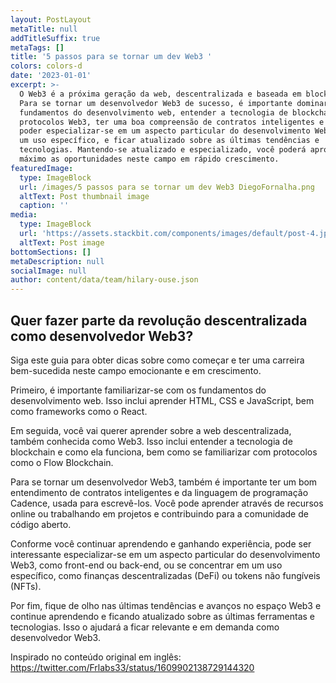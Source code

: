 ```yaml
---
layout: PostLayout
metaTitle: null
addTitleSuffix: true
metaTags: []
title: '5 passos para se tornar um dev Web3 '
colors: colors-d
date: '2023-01-01'
excerpt: >-
  O Web3 é a próxima geração da web, descentralizada e baseada em blockchain.
  Para se tornar um desenvolvedor Web3 de sucesso, é importante dominar os
  fundamentos do desenvolvimento web, entender a tecnologia de blockchain e os
  protocolos Web3, ter uma boa compreensão de contratos inteligentes e Cadence,
  poder especializar-se em um aspecto particular do desenvolvimento Web3 ou em
  um uso específico, e ficar atualizado sobre as últimas tendências e
  tecnologias. Mantendo-se atualizado e especializado, você poderá aproveitar ao
  máximo as oportunidades neste campo em rápido crescimento.
featuredImage:
  type: ImageBlock
  url: /images/5 passos para se tornar um dev Web3 DiegoFornalha.png
  altText: Post thumbnail image
  caption: ''
media:
  type: ImageBlock
  url: 'https://assets.stackbit.com/components/images/default/post-4.jpeg'
  altText: Post image
bottomSections: []
metaDescription: null
socialImage: null
author: content/data/team/hilary-ouse.json
---
```

## Quer fazer parte da revolução descentralizada como desenvolvedor Web3? 

Siga este guia para obter dicas sobre como começar e ter uma carreira bem-sucedida neste campo emocionante e em crescimento.

Primeiro, é importante familiarizar-se com os fundamentos do desenvolvimento web. Isso inclui aprender HTML, CSS e JavaScript, bem como frameworks como o React.

Em seguida, você vai querer aprender sobre a web descentralizada, também conhecida como Web3. Isso inclui entender a tecnologia de blockchain e como ela funciona, bem como se familiarizar com protocolos como o Flow Blockchain.

Para se tornar um desenvolvedor Web3, também é importante ter um bom entendimento de contratos inteligentes e da linguagem de programação Cadence, usada para escrevê-los. Você pode aprender através de recursos online ou trabalhando em projetos e contribuindo para a comunidade de código aberto.

Conforme você continuar aprendendo e ganhando experiência, pode ser interessante especializar-se em um aspecto particular do desenvolvimento Web3, como front-end ou back-end, ou se concentrar em um uso específico, como finanças descentralizadas (DeFi) ou tokens não fungíveis (NFTs).

Por fim, fique de olho nas últimas tendências e avanços no espaço Web3 e continue aprendendo e ficando atualizado sobre as últimas ferramentas e tecnologias. Isso o ajudará a ficar relevante e em demanda como desenvolvedor Web3.

Inspirado no conteúdo original em inglês: https://twitter.com/Frlabs33/status/1609902138729144320

